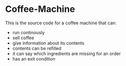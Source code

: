 # Coffee-Machine
This is the source code for a coffee machine that can:
- run continously
- sell coffee
- give information about its contents
- contents can be refilled
- it can say which ingredients are missing for an order
- has an exit condition
